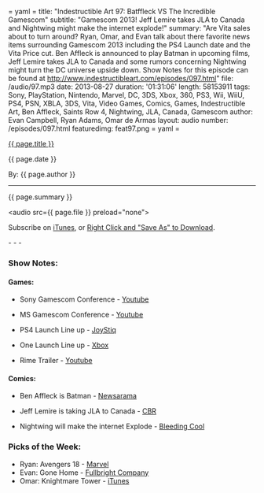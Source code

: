 = yaml =
title: "Indestructible Art 97: Batffleck VS The Incredible Gamescom"
subtitle: "Gamescom 2013! Jeff Lemire takes JLA to Canada and Nightwing might make the internet explode!"
summary: "Are Vita sales about to turn around? Ryan, Omar, and Evan talk about there favorite news items surrounding Gamescom 2013 including the PS4 Launch date and the Vita Price cut. Ben Affleck is announced to play Batman in upcoming films, Jeff Lemire takes JLA to Canada and some rumors concerning Nightwing might turn the DC universe upside down. Show Notes for this episode can be found at http://www.indestructibleart.com/episodes/097.html"
file: /audio/97.mp3
date: 2013-08-27
duration: '01:31:06'
length: 58153911
tags: Sony, PlayStation, Nintendo, Marvel, DC, 3DS, Xbox, 360, PS3, Wii, WiiU, PS4, PSN, XBLA, 3DS, Vita, Video Games, Comics, Games, Indestructible Art, Ben Affleck, Saints Row 4, Nightwing, JLA, Canada, Gamescom
author: Evan Campbell, Ryan Adams, Omar de Armas
layout: audio
number: /episodes/097.html
featuredimg: feat97.png
= yaml =

<a href="{{ page.url }}" class='postTitleLink'><p class='postTitle'>{{ page.title }}</p></a>
<p class='postPublished'>{{ page.date }}</p>
<p class='postAuthor'>By: {{ page.author }}</p>
<hr>

<p class='podcastSummary'>{{ page.summary }}</p>

<audio src={{ page.file }} preload="none"></audio>
<p class='subLinks'>Subscribe on <a href='http://bit.ly/iapodcast'>iTunes</a>, or <a href={{ page.file }}>Right Click and "Save As" to Download</a>.</p>
- - -

### Show Notes:  ###
#### Games: ####
* Sony Gamescom Conference - [Youtube](http://www.youtube.com/watch?v=NCkC6NGkS0Y&list=PLol_ykYs3OQ6feOEuegTScyalucEEYCH5&index=19)

* MS Gamescom Conference - [Youtube](http://www.youtube.com/watch?v=rJOEtvdHoAw)

* PS4 Launch Line up - [JoyStiq](http://www.joystiq.com/2013/08/20/playstation-4-launch-window-line-up/)
* One Launch Line up - [Xbox](http://news.xbox.com/2013/08/gamescom-launch)

* Rime Trailer - [Youtube](http://www.youtube.com/watch?annotation_id=annotation_2272563003&feature=iv&src_vid=rku4n1uXOrM&v=V-JunUax8xg)
  
#### Comics: ####
* Ben Affleck is Batman - [Newsarama](http://www.newsarama.com/18749-ben-affleck-is-superman-batman-s-dark-knight.html)

* Jeff Lemire is taking JLA  to Canada - [CBR](http://www.comicbookresources.com/?page=article&id=47479)

* Nightwing will make the internet Explode - [Bleeding Cool](http://www.bleedingcool.com/2013/08/24/nightwing-will-explode-the-internet-on-september-fourth-and-the-end-of-the-united-states-of-america-dc-comics-at-toronto-fanexpo/)
  
### Picks of the Week: ###
* Ryan: Avengers 18 - [Marvel](http://marvel.com/comics/issue/43548/avengers_2012_18)
* Evan: Gone Home - [Fullbright Company](http://thefullbrightcompany.com/gonehome/)
* Omar: Knightmare Tower - [iTunes](https://itunes.apple.com/us/app/knightmare-tower/id633478986?mt=8)

